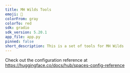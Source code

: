 ```yaml
---
title: MH Wilds Tools
emoji: 🦀
colorFrom: gray
colorTo: red
sdk: gradio
sdk_version: 5.20.1
app_file: app.py
pinned: false
short_description: This is a set of tools for MH Wilds
---
```


Check out the configuration reference at <https://huggingface.co/docs/hub/spaces-config-reference>
